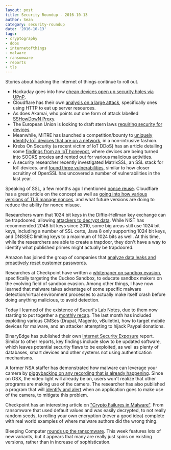 ```yaml
---
layout: post
title: Security Roundup - 2016-10-13
author: Sean
category: security-roundup
date: '2016-10-13'
tags:
- cryptography
- ddos
- internetofthings
- malware
- ransomware
- reports
- tls
---
```


Stories about hacking the internet of things continue to roll out. 

 * Hackaday goes into how [cheap devices open up security holes via UPnP](https://hackaday.com/2016/10/06/how-to-become-part-of-an-iot-botnet/). 
 * Cloudflare has their own [analysis on a large attack](https://blog.cloudflare.com/say-cheese-a-snapshot-of-the-massive-ddos-attacks-coming-from-iot-cameras/), specifically ones using HTTP to eat up server resources.
 * As does Akamai, who points out one form of attack labelled [SSHowDowN Proxy](https://blogs.akamai.com/2016/10/when-things-attack.html).
 * The European Union is looking to draft stern laws [requiring security for devices](http://krebsonsecurity.com/2016/10/europe-to-push-new-security-rules-amid-iot-mess/). 
 * Meanwhile, MITRE has launched a competition/bounty to [uniquely identify IoT devices that are on a network](https://www.mitre.org/research/mitre-challenge/mitre-challenge-iot), in a non-intrusive fashion.
 * Krebs On Security (a recent victim of IoT DDoS) has an article detailing some [findings from an IoT honeypot](https://krebsonsecurity.com/2016/10/iot-devices-as-proxies-for-cybercrime/), where devices are being turned into SOCKS proxies and rented out for various malicious activities.
 * A security researcher recently investigated MatrixSSL, an SSL stack for IoT devices. and [found three vulnerabilities](http://www.tripwire.com/state-of-security/security-data-protection/cyber-security/flawed-matrixssl-code-highlights-need-for-better-iot-update-practices/#.V_zB9_qrpAs.reddit), similar to how closer scruitiny of OpenSSL has uncovered a number of vulnerabilities in the last year.

Speaking of SSL, a few months ago I mentioned [nonce reuse](https://seanstoppable.github.io/2016/06/02/security-roundup-2016-06-02). Cloudflare has a great article on the concept as well as [going into how various versions of TLS manage nonces](https://blog.cloudflare.com/tls-nonce-nse/), and what future versions are doing to reduce the ability for nonce misuse.

Researchers warn that 1024 bit keys in the Diffie-Hellman key exchange can be trapdoored, allowing [attackers to decrypt data](http://arstechnica.com/security/2016/10/how-the-nsa-could-put-undetectable-trapdoors-in-millions-of-crypto-keys/). While NIST has recommended 2048 bit keys since 2010, some big areas still use 1024 bit keys, including a number of SSL certs, Java 8 only supporting 1024 bit keys, and DNSSEC limiting keys to a maximum of 1024 bits as well. At this time, while the researchers are able to create a trapdoor, they don't have a way to identify what published primes might actually be trapdoored.

Amazon has joined the group of companies that [analyze data leaks and proactively reset customer passwords](https://www.hackread.com/amazon-sends-password-reset-email/).

Researches at Checkpoint have written a [whitepaper on sandbox evasion](http://blog.checkpoint.com/2016/10/07/defeating-sandbox-evasion-increase-successful-emulation-rate-virtualized-environment/), specifically targeting the Cuckoo Sandbox, to educate sandbox makers on the evolving field of sandbox evasion. Among other things, I have now learned that malware takes advantage of some specific malware detection/virtual environment processes to actually make itself crash before doing anything malicious, to avoid detection.

Today I learned of the existence of Sucuri's [Lab Notes](http://labs.sucuri.net/), due to them now starting to put together a [monthly recap](https://blog.sucuri.net/2016/10/labs-notes-monthly-recap-sep2016.html). The last month has included exploiting various CMSes (Drupal, Magento, vBulletin), how to target mobile devices for malware, and an attacker attempting to hijack Paypal donations.

BinaryEdge has published their own [Internet Security Exposure](http://blog.binaryedge.io/2016/10/07/internet-security-exposure-2016/) report. Similar to other reports, key findings include slow to be updated software, which leaves potential security flaws to be exploited, as well as plenty of databases, smart devices and other systems not using authentication mechanisms.

A former NSA staffer has demonstrated how malware can leverage your camera by [piggybacking on any recording that is already happening](https://9to5mac.com/2016/10/06/mac-malware-webcam-microphone/). Since on OSX, the video light will already be on, users won't realize that other programs are making use of the camera. The researcher has also published a program that will [identify and alert](https://objective-see.com/products/oversight.html) when an application goes to make use of the camera, to mitigate this problem.

Checkpoint has an interesting article on ["Crypto Failures in Malware"](http://blog.checkpoint.com/2016/10/06/great-crypto-failures-when-malware-goes-wrong/). From ransomware that used default values and was easily decrypted, to not really random seeds, to rolling your own encryption (never a good idea) complete with real world examples of where malware authors did the wrong thing.

Bleeping Computer [rounds up the ransomware](http://www.bleepingcomputer.com/news/security/the-week-in-ransomware-october-7-2016-hades-locker-decryptors-globe-cerber-and-more/). This week features lots of new variants, but it appears that many are really just spins on existing versions, rather than in increase of sophistication.
